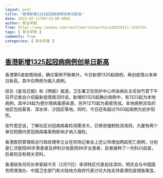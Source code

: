```yaml
---
layout: post
title: "香港新增1325起冠病病例创单日新高"
date: 2022-02-11T09:23:00.000Z
author: 联合早报
from: https://www.zaobao.com/realtime/china/story20220211-1241754
tags: [ 联合早报 ]
comments: True
categories: [ 联合早报 ]
---
```

<!--1644571380000-->
[香港新增1325起冠病病例创单日新高](https://www.zaobao.com/realtime/china/story20220211-1241754)
------

<div>
<p>香港第5波疫情持续，确诊案例不断飙升。今日新增1325起病例，再创疫情以来单日新高，其中仅两例为输入病例。</p><p>综合《星岛日报》和《明报》报道，卫生署卫生防护中心传染病处主任张竹君下午召开记者会介绍最新疫情情况时说，新增的1325起确诊病例中，有1323起为本地病例，其中24起为德尔塔病毒感染源，另外1270起为奥密克戎。本地病例涉及的地区包括葵青、深水埗、沙田区等地。同时，今日还有超过1500起病例为初步阳性。</p><p>张竹君还说，了解社区对冠病病毒检测需求大，已修改强制检测准则，大厦有两个单位短期内受冠病病毒案例影响才纳入强检。</p><section id="imu"><div id="dfp-ad-imu1">        </div></section><p>香港医院管理局总行政经理李立业在同场记者会上还公布增加两起死亡病例，分别是仁济医院86岁男患者及伊利沙伯医院88岁女患者，前者接种了一剂科兴疫苗，后者则没有相关资料。</p><p>香港政务司司长李家超今天（2月11日）率领特区代表前往深圳，明天会与中国国务院港澳办、中国卫生部门和大陆地方政府代表讨论大陆支持香港抗疫措施事宜。</p>      <div class="cx_paywall_placeholder" id="sph_cdp_40"></div>
</div>
